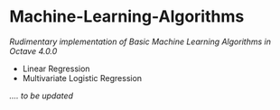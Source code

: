 # Machine-Learning-Algorithms

*Rudimentary implementation of Basic Machine Learning Algorithms in Octave 4.0.0*

- Linear Regression
- Multivariate Logistic Regression

        
*.... to be updated*
